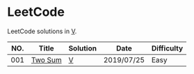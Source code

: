 LeetCode
========

LeetCode solutions in [V](https://vlang.io).

|NO.|Title|Solution|Date|Difficulty|  
|---|-----|--------|----|----------|
|001|[Two Sum][001]|[V](./src/two_sum.v)|2019/07/25|Easy|

[001]:https://leetcode.com/problems/two-sum/

